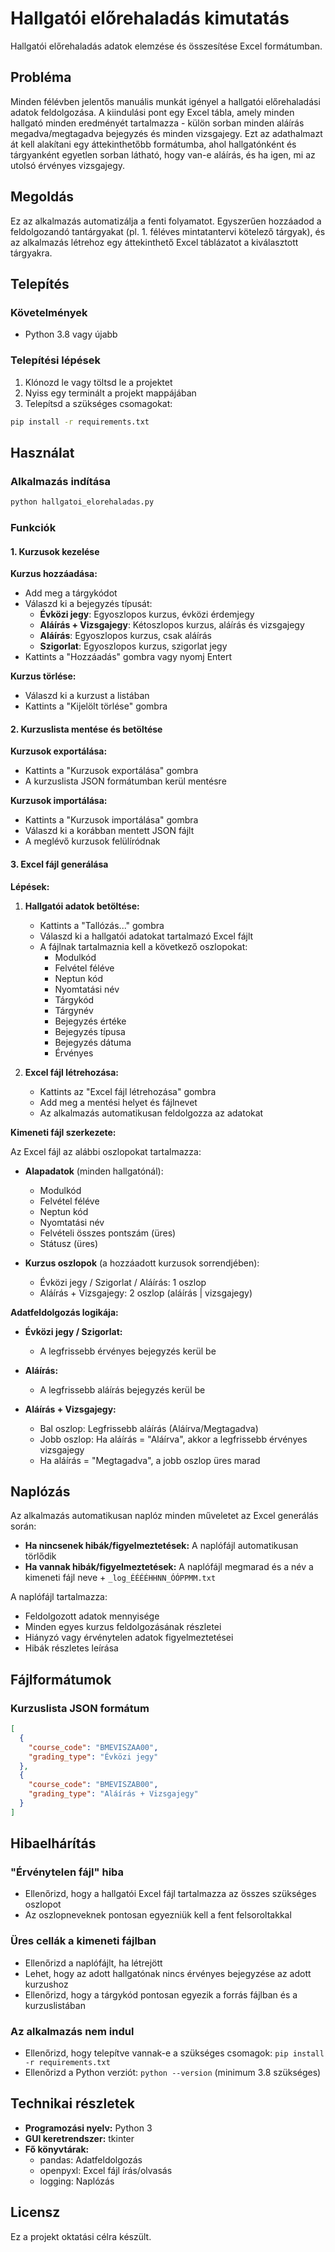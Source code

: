 # Hallgatói előrehaladás kimutatás

Hallgatói előrehaladás adatok elemzése és összesítése Excel formátumban.

## Probléma

Minden félévben jelentős manuális munkát igényel a hallgatói előrehaladási adatok feldolgozása. A kiindulási pont egy Excel tábla, amely minden hallgató minden eredményét tartalmazza - külön sorban minden aláírás megadva/megtagadva bejegyzés és minden vizsgajegy. Ezt az adathalmazt át kell alakítani egy áttekinthetőbb formátumba, ahol hallgatónként és tárgyanként egyetlen sorban látható, hogy van-e aláírás, és ha igen, mi az utolsó érvényes vizsgajegy.

## Megoldás

Ez az alkalmazás automatizálja a fenti folyamatot. Egyszerűen hozzáadod a feldolgozandó tantárgyakat (pl. 1. féléves mintatantervi kötelező tárgyak), és az alkalmazás létrehoz egy áttekinthető Excel táblázatot a kiválasztott tárgyakra.

## Telepítés

### Követelmények

- Python 3.8 vagy újabb

### Telepítési lépések

1. Klónozd le vagy töltsd le a projektet
2. Nyiss egy terminált a projekt mappájában
3. Telepítsd a szükséges csomagokat:

```bash
pip install -r requirements.txt
```

## Használat

### Alkalmazás indítása

```bash
python hallgatoi_elorehaladas.py
```

### Funkciók

#### 1. Kurzusok kezelése

**Kurzus hozzáadása:**
- Add meg a tárgykódot
- Válaszd ki a bejegyzés típusát:
  - **Évközi jegy**: Egyoszlopos kurzus, évközi érdemjegy
  - **Aláírás + Vizsgajegy**: Kétoszlopos kurzus, aláírás és vizsgajegy
  - **Aláírás**: Egyoszlopos kurzus, csak aláírás
  - **Szigorlat**: Egyoszlopos kurzus, szigorlat jegy
- Kattints a "Hozzáadás" gombra vagy nyomj Entert

**Kurzus törlése:**
- Válaszd ki a kurzust a listában
- Kattints a "Kijelölt törlése" gombra

#### 2. Kurzuslista mentése és betöltése

**Kurzusok exportálása:**
- Kattints a "Kurzusok exportálása" gombra
- A kurzuslista JSON formátumban kerül mentésre

**Kurzusok importálása:**
- Kattints a "Kurzusok importálása" gombra
- Válaszd ki a korábban mentett JSON fájlt
- A meglévő kurzusok felülíródnak

#### 3. Excel fájl generálása

**Lépések:**

1. **Hallgatói adatok betöltése:**
   - Kattints a "Tallózás..." gombra
   - Válaszd ki a hallgatói adatokat tartalmazó Excel fájlt
   - A fájlnak tartalmaznia kell a következő oszlopokat:
     - Modulkód
     - Felvétel féléve
     - Neptun kód
     - Nyomtatási név
     - Tárgykód
     - Tárgynév
     - Bejegyzés értéke
     - Bejegyzés típusa
     - Bejegyzés dátuma
     - Érvényes

2. **Excel fájl létrehozása:**
   - Kattints az "Excel fájl létrehozása" gombra
   - Add meg a mentési helyet és fájlnevet
   - Az alkalmazás automatikusan feldolgozza az adatokat

**Kimeneti fájl szerkezete:**

Az Excel fájl az alábbi oszlopokat tartalmazza:
- **Alapadatok** (minden hallgatónál):
  - Modulkód
  - Felvétel féléve
  - Neptun kód
  - Nyomtatási név
  - Felvételi összes pontszám (üres)
  - Státusz (üres)

- **Kurzus oszlopok** (a hozzáadott kurzusok sorrendjében):
  - Évközi jegy / Szigorlat / Aláírás: 1 oszlop
  - Aláírás + Vizsgajegy: 2 oszlop (aláírás | vizsgajegy)

**Adatfeldolgozás logikája:**

- **Évközi jegy / Szigorlat:**
  - A legfrissebb érvényes bejegyzés kerül be

- **Aláírás:**
  - A legfrissebb aláírás bejegyzés kerül be

- **Aláírás + Vizsgajegy:**
  - Bal oszlop: Legfrissebb aláírás (Aláírva/Megtagadva)
  - Jobb oszlop: Ha aláírás = "Aláírva", akkor a legfrissebb érvényes vizsgajegy
  - Ha aláírás = "Megtagadva", a jobb oszlop üres marad

## Naplózás

Az alkalmazás automatikusan naplóz minden műveletet az Excel generálás során:

- **Ha nincsenek hibák/figyelmeztetések:** A naplófájl automatikusan törlődik
- **Ha vannak hibák/figyelmeztetések:** A naplófájl megmarad és a név a kimeneti fájl neve + `_log_ÉÉÉÉHHNN_ÓÓPPMM.txt`

A naplófájl tartalmazza:
- Feldolgozott adatok mennyisége
- Minden egyes kurzus feldolgozásának részletei
- Hiányzó vagy érvénytelen adatok figyelmeztetései
- Hibák részletes leírása

## Fájlformátumok

### Kurzuslista JSON formátum

```json
[
  {
    "course_code": "BMEVISZAA00",
    "grading_type": "Évközi jegy"
  },
  {
    "course_code": "BMEVISZAB00",
    "grading_type": "Aláírás + Vizsgajegy"
  }
]
```

## Hibaelhárítás

### "Érvénytelen fájl" hiba
- Ellenőrizd, hogy a hallgatói Excel fájl tartalmazza az összes szükséges oszlopot
- Az oszlopneveknek pontosan egyezniük kell a fent felsoroltakkal

### Üres cellák a kimeneti fájlban
- Ellenőrizd a naplófájlt, ha létrejött
- Lehet, hogy az adott hallgatónak nincs érvényes bejegyzése az adott kurzushoz
- Ellenőrizd, hogy a tárgykód pontosan egyezik a forrás fájlban és a kurzuslistában

### Az alkalmazás nem indul
- Ellenőrizd, hogy telepítve vannak-e a szükséges csomagok: `pip install -r requirements.txt`
- Ellenőrizd a Python verziót: `python --version` (minimum 3.8 szükséges)

## Technikai részletek

- **Programozási nyelv:** Python 3
- **GUI keretrendszer:** tkinter
- **Fő könyvtárak:**
  - pandas: Adatfeldolgozás
  - openpyxl: Excel fájl írás/olvasás
  - logging: Naplózás

## Licensz

Ez a projekt oktatási célra készült.
